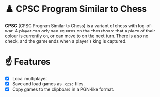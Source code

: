 # :chess_pawn: CPSC Program Similar to Chess

**CPSC** (CPSC Program Similar to Chess) is a variant of chess with fog-of-war. A player can only see squares on the
chessboard that a piece of their colour is currently on, or can move to on the next turn. There is also no check, and
the game ends when a player's king is captured.

# :point_up: Features

- [x] Local multiplayer.
- [x] Save and load games as `.cpsc` files.
- [x] Copy games to the clipboard in a PGN-like format.